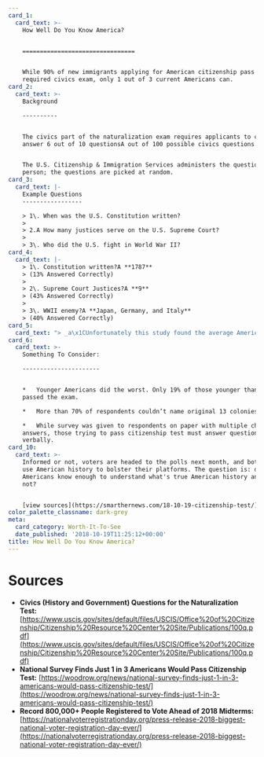 ```yaml
---
card_1:
  card_text: >-
    How Well Do You Know America?  


    ================================


    While 90% of new immigrants applying for American citizenship pass the
    required civics exam, only 1 out of 3 current Americans can.
card_2:
  card_text: >-
    Background

    ----------


    The civics part of the naturalization exam requires applicants to correctly
    answer 6 out of 10 questionsA out of 100 possible civics questions.


    The U.S. Citizenship & Immigration Services administers the questions in
    person; the questions are picked at random.
card_3:
  card_text: |-
    Example Questions
    -----------------

    > 1\. When was the U.S. Constitution written?
    > 
    > 2.A How many justices serve on the U.S. Supreme Court?
    > 
    > 3\. Who did the U.S. fight in World War II?
card_4:
  card_text: |-
    > 1\. Constitution written?A **1787**  
    > (13% Answered Correctly)
    > 
    > 2\. Supreme Court Justices?A **9**  
    > (43% Answered Correctly)
    > 
    > 3\. WWII enemy?A **Japan, Germany, and Italy**  
    > (40% Answered Correctly)
card_5:
  card_text: "> _a\x1CUnfortunately this study found the average American to be woefully uninformed regarding Americaa\x19s history and incapable of passing the U.S. Citizenship Test.”_\n> \n> Woodrow Wilson Foundation Pres. Arthur Levine on the first of its kind survey. Since it's the first survey, we can't compare to past results, but the foundation intends to do further research."
card_6:
  card_text: >-
    Something To Consider:

    ----------------------


    *   Younger Americans did the worst. Only 19% of those younger than 45
    passed the exam.

    *   More than 70% of respondents couldn’t name original 13 colonies.

    *   While survey was given to respondents on paper with multiple choice
    answers, those trying to pass citizenship test must answer questions
    verbally.
card_10:
  card_text: >-
    Informed or not, voters are headed to the polls next month, and both parties
    use American history to bolster their platforms. The question is: do
    Americans know enough to understand what's true American history and what's
    not?


    [view sources](https://smarthernews.com/18-10-19-citizenship-test/)
color_palette_classname: dark-grey
meta:
  card_category: Worth-It-To-See
  date_published: '2018-10-19T11:25:12+00:00'
title: How Well Do You Know America?
---
```

Sources
=======

*   **Civics (History and Government) Questions for the Naturalization Test:** [https://www.uscis.gov/sites/default/files/USCIS/Office%20of%20Citizenship/Citizenship%20Resource%20Center%20Site/Publications/100q.pdf](https://www.uscis.gov/sites/default/files/USCIS/Office%20of%20Citizenship/Citizenship%20Resource%20Center%20Site/Publications/100q.pdf)
*   **National Survey Finds Just 1 in 3 Americans Would Pass Citizenship Test:** [https://woodrow.org/news/national-survey-finds-just-1-in-3-americans-would-pass-citizenship-test/](https://woodrow.org/news/national-survey-finds-just-1-in-3-americans-would-pass-citizenship-test/)
*   **Record 800,000+ People Registered to Vote Ahead of 2018 Midterms:** [https://nationalvoterregistrationday.org/press-release-2018-biggest-national-voter-registration-day-ever/](https://nationalvoterregistrationday.org/press-release-2018-biggest-national-voter-registration-day-ever/)